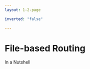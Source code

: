 ```yaml
---
layout: 1-2-page

inverted: "false"

---
```


# File-based Routing

In a Nutshell

<template v-slot:right>


<div class="p-8 flex flex-col gap-8">

<div class="flex flex-col">
  
  ### Gemeinsame Basis

  Unter `/src/app/pages` liegen alle Routen einer Anwendung

</div>

<div class="flex flex-col">

### Routenübersicht

```

src/
├── app/
│   ├── pages/
│   │   ├── (home).page.ts             // Route: '/'
│   │   ├── about.page.ts              // Route: '/about'
│   │   ├── (auth).page.ts              // Route: '/about'
│   │   ├── (auth)/
│   │   │   ├── login.page.ts          // Route: '/login'
│   │   │   └── signup.page.ts         // Route: '/signup'
│   │   ├── users/
│   │   │   └── [userId].page.ts       // Route: '/users/[userId]'
│   │   ├── groups.[groupId].page.ts   // Route: '/groups/[groupId]'
│   │   ├── products.page.ts           // Layout for '/products'
│   │   ├── products/
│   │   │   ├── (product-list).page.ts // Route: '/products'
│   │   │   └── [productId].page.ts    // Route: '/products/[productId]'
│   │   │
│   │   ├── [...not-found].md          // Route: '/not-found'


```



</div>

</div>

</template>
